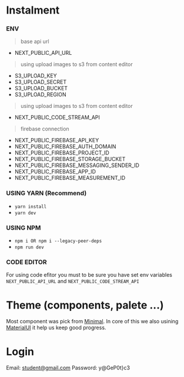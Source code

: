 
# Instalment

### ENV

> base api url
- NEXT_PUBLIC_API_URL
> 
> using upload images to s3 from content editor
- S3_UPLOAD_KEY
- S3_UPLOAD_SECRET
- S3_UPLOAD_BUCKET
- S3_UPLOAD_REGION

> using upload images to s3 from content editor

- NEXT_PUBLIC_CODE_STREAM_API

> firebase connection

- NEXT_PUBLIC_FIREBASE_API_KEY
- NEXT_PUBLIC_FIREBASE_AUTH_DOMAIN
- NEXT_PUBLIC_FIREBASE_PROJECT_ID
- NEXT_PUBLIC_FIREBASE_STORAGE_BUCKET
- NEXT_PUBLIC_FIREBASE_MESSAGING_SENDER_ID
- NEXT_PUBLIC_FIREBASE_APP_ID
- NEXT_PUBLIC_FIREBASE_MEASUREMENT_ID


### USING YARN (Recommend)

- `yarn install`
- `yarn dev`

### USING NPM

- `npm i OR npm i --legacy-peer-deps`
- `npm run dev`

### CODE EDITOR
For using code efitor you must to be sure you have set env variables ```NEXT_PUBLIC_API_URL``` and ```NEXT_PUBLIC_CODE_STREAM_API```

# Theme (components, palete ...)
Most component was pick from [Minimal](https://minimals.cc). In core of this we also usining [MaterialUI](https://mui.com/material-ui) it help us keep good progress.

# Login
Email: student@gmail.com
Password: y@GeP0t}c3